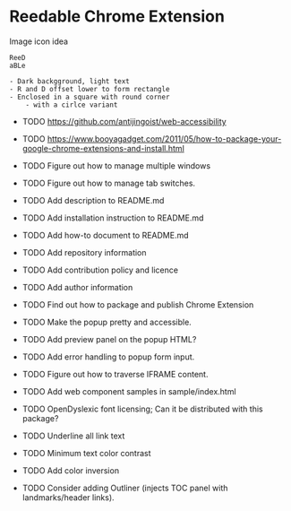 Reedable Chrome Extension
=========================

Image icon idea

    ReeD
    aBLe
    
    - Dark backgground, light text
    - R and D offset lower to form rectangle
    - Enclosed in a square with round corner
        - with a cirlce variant

- TODO https://github.com/antijingoist/web-accessibility
- TODO https://www.booyagadget.com/2011/05/how-to-package-your-google-chrome-extensions-and-install.html

- TODO Figure out how to manage multiple windows
- TODO Figure out how to manage tab switches.

- TODO Add description to README.md
- TODO Add installation instruction to README.md
- TODO Add how-to document to README.md
- TODO Add repository information
- TODO Add contribution policy and licence
- TODO Add author information

- TODO Find out how to package and publish Chrome Extension

- TODO Make the popup pretty and accessible.
- TODO Add preview panel on the popup HTML?
- TODO Add error handling to popup form input.

- TODO Figure out how to traverse IFRAME content.
- TODO Add web component samples in sample/index.html
- TODO OpenDyslexic font licensing; Can it be distributed with this package?
- TODO Underline all link text
- TODO Minimum text color contrast
- TODO Add color inversion
- TODO Consider adding Outliner (injects TOC panel with landmarks/header links).

